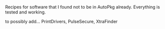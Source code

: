 Recipes for software that I found not to be in AutoPkg already.  Everything is tested and working.

to possibly add... PrintDrivers, PulseSecure, XtraFinder
